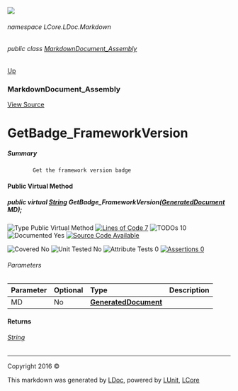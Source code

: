 ![](Content/LDoc-banner-small.png "")

###### namespace LCore.LDoc.Markdown

###### public class [MarkdownDocument_Assembly](docs/MarkdownDocument_Assembly.md)
[Up](docs/MarkdownDocument_Assembly.md)

### MarkdownDocument_Assembly
[View Source](Markdown/Generators/MarkdownDocument_Assembly.cs)

# GetBadge_FrameworkVersion

##### Summary

            Get the framework version badge
            

#### Public Virtual Method

##### public virtual <a href="https://msdn.microsoft.com/en-us/library/system.string.aspx" alt="">String</a> GetBadge_FrameworkVersion(<strong><a href="docs/GeneratedDocument.md" alt="">GeneratedDocument</a></strong> MD);

![Type Public Virtual Method](http://b.repl.ca/v1/Type-Public%20Virtual%20Method-blue.png "") [![Lines of Code 7](http://b.repl.ca/v1/Lines%20of%20Code-7-blue.png "")](Markdown/Generators/MarkdownDocument_Assembly.cs#L147) ![TODOs 10](http://b.repl.ca/v1/TODOs-10-yellow.png "")   ![Documented Yes](http://b.repl.ca/v1/Documented-Yes-brightgreen.png "") [![Source Code Available](http://b.repl.ca/v1/Source%20Code-Available-brightgreen.png "")](Markdown/Generators/MarkdownDocument_Assembly.cs#L147)

![Covered No](http://b.repl.ca/v1/Covered-No-red.png "") ![Unit Tested No](http://b.repl.ca/v1/Unit%20Tested-No-lightgrey.png "") ![Attribute Tests 0](http://b.repl.ca/v1/Attribute%20Tests-0-lightgrey.png "") [![Assertions 0](http://b.repl.ca/v1/Assertions-0-lightgrey.png "")](Markdown/Generators/MarkdownDocument_Assembly.cs)

###### Parameters

Parameter | Optional | Type | Description
:---  | :---  | :---  | :--- 
MD | No | **[GeneratedDocument](docs/GeneratedDocument.md)** | 


#### Returns

###### [String](https://msdn.microsoft.com/en-us/library/system.string.aspx)



---

Copyright 2016 &copy; [](../README.md) [](../TableOfContents.md)

This markdown was generated by [LDoc](https://github.com/CodeSingularity/LDoc), powered by [LUnit](https://github.com/CodeSingularity/LUnit), [LCore](https://github.com/CodeSingularity/LCore)
